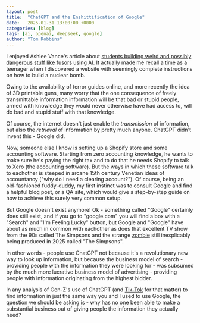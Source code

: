 ```yaml
---
layout: post
title:  "ChatGPT and the Enshittification of Google"
date:   2025-01-31 13:00:00 +0000
categories: [blog]
tags: [ai, openai, deepseek, google]
author: "Tom Robbins"
---
```


I enjoyed Ashlee Vance's article about [students building weird and possibly dangerous stuff like fusors](https://www.corememory.com/p/a-young-man-used-ai-to-build-a-nuclear) using AI. It actually made me recall a time as a teenager when I discovered a website with seemingly complete instructions on how to build a nuclear bomb.

Owing to the availability of terror guides online, and more recently the idea of 3D printable guns, many worry that the one consequence of freely transmittable information information will be that bad or stupid people, armed with knowledge they would never otherwise have had access to, will do bad and stupid stuff with that knowledge.

Of course, the internet doesn't just enable the _transmission_ of information, but also the _retrieval_ of information by pretty much anyone. ChatGPT didn't invent this - Google did.

Now, someone else I know is setting up a Shopify store and some accounting software. Starting from zero accounting knowledge, he wants to make sure he's paying the right tax and to do that he needs Shopify to talk to Xero (the accounting software). But the ways in which these software talk to eachother is steeped in arcane 15th century Venetian ideas of accountancy ("why do I need a clearing account?"). Of course, being an old-fashioned fuddy-duddy, my first instinct was to consult Google and find a helpful blog post, or a QA site, which would give a step-by-step guide on how to achieve this surely very common setup.

But Google doesn't exist anymore! Ok - something called "Google" certainly does still exist, and if you go to "google.com" you will find a box with a "Search" and "I'm Feeling Lucky" button, but Google and "Google" have about as much in common with eachother as does that excellent TV show from the 90s called The Simpsons and the strange [zombie](https://deadhomersociety.wordpress.com/zombiesimpsons/) still inexplicably being produced in 2025 called "The Simpsons".

In other words - people use ChatGPT not because it's a revolutionary new way to look up information, but because the business model of search - providing people with the information they were looking for - was subsumed by the much more lucrative business model of advertising - providing people with information originating from the highest bidder.

In any analysis of Gen-Z's use of ChatGPT (and [Tik-Tok](https://www.forbes.com/sites/johnkoetsier/2024/03/11/genz-dumping-google-for-tiktok-instagram-as-social-search-wins/) for that matter) to find information in just the same way you and I used to use Google, the question we should be asking is - why has no one been able to make a substantial business out of giving people the information they actually need?
